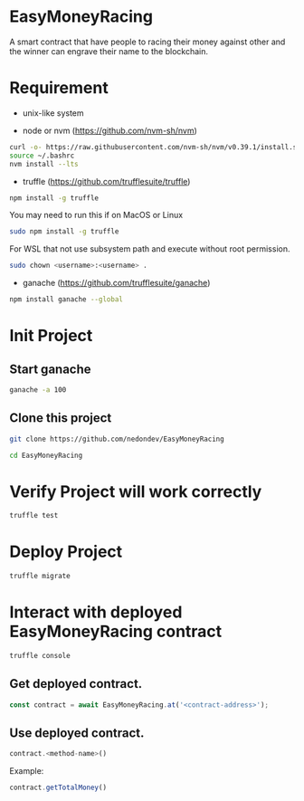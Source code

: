 # EasyMoneyRacing

A smart contract that have people to racing their money against other and the winner can engrave their name to the blockchain.

# Requirement

- unix-like system

- node or nvm (https://github.com/nvm-sh/nvm)

```bash
curl -o- https://raw.githubusercontent.com/nvm-sh/nvm/v0.39.1/install.sh | bash
source ~/.bashrc
nvm install --lts
```

- truffle (https://github.com/trufflesuite/truffle)

```bash
npm install -g truffle 
```

You may need to run this if on MacOS or Linux

```bash
sudo npm install -g truffle
```
For WSL that not use subsystem path and execute without root permission.

```bash
sudo chown <username>:<username> .
```

- ganache (https://github.com/trufflesuite/ganache)

```bash
npm install ganache --global
```

# Init Project

## Start ganache

```bash
ganache -a 100
```

## Clone this project

```bash
git clone https://github.com/nedondev/EasyMoneyRacing
```

```bash
cd EasyMoneyRacing
```

# Verify Project will work correctly

```bash
truffle test
```

# Deploy Project

```bash
truffle migrate
```

# Interact with deployed EasyMoneyRacing contract

```bash
truffle console
```

## Get deployed contract.

```javascript
const contract = await EasyMoneyRacing.at('<contract-address>');
```

## Use deployed contract.

```javascript
contract.<method-name>()
```

Example:

```javascript
contract.getTotalMoney()
```